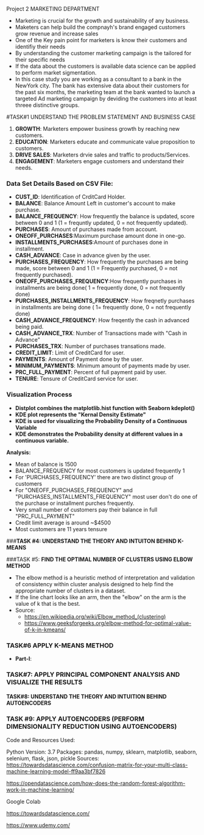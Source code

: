 Project 2
MARKETING DEPARTMENT
* Marketing is crucial for the growth and sustainability of any business.
* Maketers can help build the compnayh's brand engaged customers grow revenue and increase sales
* One of the Key pain point for marketers is know their customers and identifiy their needs
* By understanding the customer marketing campaign is the tailored for their specific needs
* If the data about the customers is available data science can be applied to perform market sigmentation.
* In this case study you are working as a consultant to a bank in the NewYork city. The bank has extensive data about their customers for the past six months, the marketing team at the bank wanted to launch a targeted Ad marketing campaign by deviding the customers into at least threee distinctive groups.


#TASK#1 UNDERSTAND THE PROBLEM STATEMENT AND BUSINESS CASE

1. **GROWTH**: Marketers empower business growth by reaching new customers.
2. **EDUCATION**: Marketers educate and communicate value proposition to customers.
3. **DRIVE SALES**:  Marketers drvie sales and traffic to products/Services.
4. **ENGAGEMENT**: Marketers engage customers and understand their needs.


### **Data Set Details Based on CSV File:** 

* **CUST_ID**: Identification of CrditCard Holder.
* **BALANCE**: Balance Amount Left in customer's account to make purchase.
* **BALANCE_FREQUENCY**: How frequently the balance is updated, score between 0 and 1 (1 = frequntly updated, 0 = not frequently updated).
* **PURCHASES**: Amount of purchases made from account.
* **ONEOFF_PURCHASES**:Maximum purchase amount done in one-go.
* **INSTALLMENTS_PURCHASES**:Amount of purchases done in installment. 
* **CASH_ADVANCE**: Case in advance given by the user.
* **PURCHASES_FREQUENCY**: How frequently the purchases are being made, score between 0 and 1 (1 = Frequently purchased, 0 = not frequently purchased).
* **ONEOFF_PURCHASES_FREQUENCY**:How frequently purchases in installments are being done( 1 =  frequently done, 0 = not frequently done)
* **PURCHASES_INSTALLMENTS_FREQUENCY**: How freqnetly purchases in installments are being done ( 1= frequently done, 0 = not frequently done)
* **CASH_ADVANCE_FREQUENCY**: How freqently the cash in advanced being paid.
* **CASH_ADVANCE_TRX**: Number of Transactions made with "Cash in Advance" 
* **PURCHASES_TRX**: Number of purchases transations made.
* **CREDIT_LIMIT**: Limit of CreditCard for user. 
* **PAYMENTS**: Amount of Payment done by the user. 
* **MINIMUM_PAYMENTS**: Minimum amount of payments made by user. 
* **PRC_FULL_PAYMENT**: Percent of full payment paid by user. 
* **TENURE**: Tensure of CreditCard service for user. 

### **Visualization Process**
* **Distplot combines the matplotlib.hist function with Seaborn kdeplot()**
* **KDE plot represents the "Kernal Density Estimate"**
* **KDE is used for visualizing the Probability Density of a Continuous Variable**
* **KDE demonstrates the Probability density at different values in a continuous variable.**

**Analysis:**
* Mean of balance is 1500
* BALANCE_FREQUENCY for most customers is updated frequently 1
* For 'PURCHASES_FREQUENCY' there are two distinct group of customers
* For "ONEOFF_PURCHASES_FREQUENCY" and "PURCHASES_INSTALLMENTS_FREQUENCY" most user don't do one of the purchase or installment purches frequently.
* Very small number of customers pay their balance in full "PRC_FULL_PAYMENT" 
* Credit limit average is around ~$4500
* Most customers are 11 years tensure

###**TASK #4: UNDERSTAND THE THEORY AND INTUITON BEHIND K-MEANS**

###TASK #5: **FIND THE OPTIMAL NUMBER OF CLUSTERS USING ELBOW METHOD**

- The elbow method is a heuristic method of interpretation and validation of consistency within cluster analysis designed to help find the appropriate number of clusters in a dataset. 
- If the line chart looks like an arm, then the "elbow" on the arm is the value of k that is the best.
- Source: 
  - https://en.wikipedia.org/wiki/Elbow_method_(clustering)
  - https://www.geeksforgeeks.org/elbow-method-for-optimal-value-of-k-in-kmeans/
  
  
### TASK#6 APPLY K-MEANS METHOD 
* **Part-I**: 

### TASK#7: APPLY PRINCIPAL COMPONENT ANALYSIS AND VISUALIZE THE RESULTS


#### TASK#8: UNDERSTAND THE THEORY AND INTUITION BEHIND AUTOENCODERS


### TASK #9: APPLY AUTOENCODERS (PERFORM DIMENSIONALITY REDUCTION USING AUTOENCODERS)



Code and Resources Used:

Python Version: 3.7 Packages: pandas, numpy, sklearn, matplotlib, seaborn, selenium, flask, json, pickle Sources: https://towardsdatascience.com/confusion-matrix-for-your-multi-class-machine-learning-model-ff9aa3bf7826

https://opendatascience.com/how-does-the-random-forest-algorithm-work-in-machine-learning/

Google Colab

https://towardsdatascience.com/

https://www.udemy.com/
